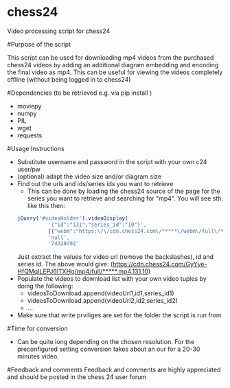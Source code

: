 # chess24
Video processing script for chess24

#Purpose of the script

This script can be used for downloading mp4 videos from the purchased chess24 videos by adding an additional diagram embedding and encoding the final video as mp4. This can be useful for viewing the videos completely offline (without being logged in to chess24)

#Dependencies (to be retrieved e.g. via pip install <package>)
* moviepy
* numpy
* PIL
* wget
* requests

#Usage Instructions
* Substitute username and password in the script with your own c24 user/pw
* (optional) adapt the video size and/or diagram size
* Find out the urls and ids/series ids you want to retrieve
  * This can be done by loading the chess24 source of the page for the series you want to retrieve and searching for "mp4". You will see sth. like this then:
  ```javascript
  jQuery('#videoHolder').videoDisplay(
			'{"id":"131","series_id":"10"}',
			[{"webm":"https:\/\/cdn.chess24.com\/*****\/webm\/full\/*****.webm","mp4":"https:\/\/cdn.chess24.com\/*****\/mp4\/full\/*****.mp4"}],
			'null',
			'74328d92' 
   ````
   Just extract the values for video url (remove the backslashes), id and series id. The above would give:
   (https://cdn.chess24.com/GyYye-HfQMqILEPJ6lTXHg/mp4/full/*****.mp4,131,10)
* Populate the videos to download list with your own video tuples by doing the following:
  * videosToDownload.append(videoUrl1,id1,series_id1)
  * videosToDownload.append(videoUrl2,id2,series_id2)
  * ...
* Make sure that write prviliges are set for the folder the script is run from

#Time for conversion
* Can be quite long depending on the chosen resolution. For the preconfigured setting conversion takes about an our for a 20-30 minutes video.

#Feedback and comments
Feedback and comments are highly appreciated and should be posted in the chess 24 user forum
